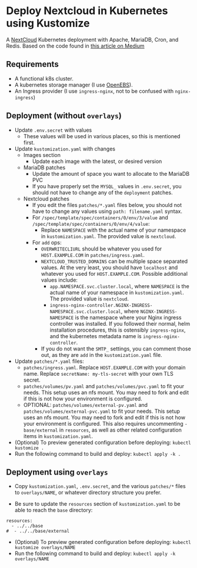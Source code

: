 # Deploy Nextcloud in Kubernetes using Kustomize

A [NextCloud](https://nextcloud.com/) Kubernetes deployment with Apache, MariaDB,
Cron, and Redis. Based on the code found in [this article on
Medium](https://medium.com/@acheaito/nextcloud-on-kubernetes-19658785b565)

## Requirements

* A functional k8s cluster.
* A kubernetes storage manager (I use [OpenEBS](https://www.openebs.io/)).
* An Ingress provider (I use `ingress-nginx`, not to be confused with `nginx-ingress`)

## Deployment (without `overlays`)

* Update `.env.secret` with values
  * These values will be used in various places, so this is mentioned first.
* Update `kustomization.yaml` with changes
  * Images section
    * Update each image with the latest, or desired version
  * MariaDB patches
    * Update the amount of space you want to allocate to the MariaDB PVC
    * If you have properly set the `MYSQL_` values in `.env.secret`, you should
      not have to change any of the `deployment` patches.
  * Nextcloud patches
    * If you edit the files `patches/*.yaml` files below, you should not have to
      change any values using `path: filename.yaml` syntax.
    * For `/spec/template/spec/containers/0/env/3/value` and
      `/spec/template/spec/containers/0/env/4/value`:
      * Replace `NAMESPACE` with the actual name of your namespace in
        `kustomization.yaml`. The provided value is `nextcloud`.
    * For `add` ops:
      * `OVERWRITECLIURL` should be whatever you used for `HOST.EXAMPLE.COM` in
        `patches/ingress.yaml`.
      * `NEXTCLOUD_TRUSTED_DOMAINS` can be multiple space separated values. At the
        very least, you should have `localhost` and whatever you used for
        `HOST.EXAMPLE.COM`. Possible additional values include:
          * `app.NAMESPACE.svc.cluster.local`, where `NAMESPACE` is the actual
            name of your namespace in `kustomization.yaml`. The provided value
            is `nextcloud`.
          * `ingress-nginx-controller.NGINX-INGRESS-NAMESPACE.svc.cluster.local`,
            where `NGINX-INGRESS-NAMESPACE` is the namespace where your Nginx
            ingress controller was installed. If you followed their normal, helm
            installation procedures, this is ostensibly `ingress-nginx`, and the
            kubernetes metadata name is `ingress-nginx-controller`.
      * If you do not want the `SMTP_` settings, you can comment those out, as
        they are `add` in the `kustomization.yaml` file.
* Update `patches/*.yaml` files:
  * `patches/ingress.yaml`. Replace `HOST.EXAMPLE.COM` with your domain name.
    Replace `secretName: my-tls-secret` with your own TLS secret.
  * `patches/volumes/pv.yaml` and `patches/volumes/pvc.yaml` to fit your needs.
    This setup uses an nfs mount. You may need to fork and edit if this is not
    how your environment is configured.
  * OPTIONAL: `patches/volumes/external-pv.yaml` and `patches/volumes/external-pvc.yaml`
    to fit your needs. This setup uses an nfs mount. You may need to fork and
    edit if this is not how your environment is configured. This also requires
    uncommenting `- base/external` in `resources`, as well as other related
    configuration items in `kustomization.yaml`.
* (Optional) To preview generated configuration before deploying:
    `kubectl kustomize .`
* Run the following command to build and deploy:
    `kubectl apply -k .`
         
## Deployment using `overlays`

* Copy `kustomization.yaml`, `.env.secret`, and the various `patches/*` files to
  `overlays/NAME`, or whatever directory structure you prefer.

* Be sure to update the `resources` section of `kustomization.yaml` to be able to
reach the `base` directory:

```
resources:
  - ../../base
#  - ../../base/external
```

* (Optional) To preview generated configuration before deploying:
    `kubectl kustomize overlays/NAME`
* Run the following command to build and deploy:
    `kubectl apply -k overlays/NAME`